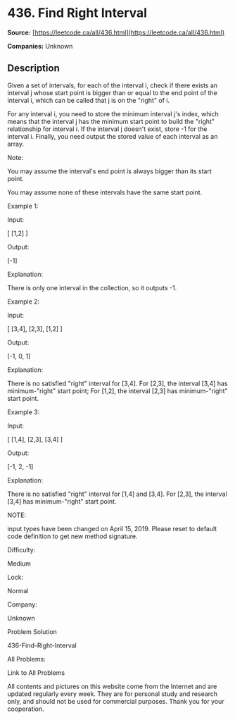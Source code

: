 # 436. Find Right Interval

**Source:** [https://leetcode.ca/all/436.html](https://leetcode.ca/all/436.html)

**Companies:** Unknown

## Description

Given a set of intervals, for each of the interval i, check if there exists an interval j
        whose start point is bigger than or equal to the end point of the interval i, which can be
        called that j is on the "right" of i.

For any interval i, you need to store the minimum interval j's index, which means that
        the interval j has the minimum start point to build the "right" relationship for
        interval i. If the interval j doesn't exist, store -1 for the interval i. Finally, you
        need output the stored value of each interval as an array.

Note:

You may assume the interval's end point is always bigger than its start point.

You may assume none of these intervals have the same start point.

Example 1:

Input:

[ [1,2] ]

Output:

[-1]

Explanation:

There is only one interval in the collection, so it outputs -1.

Example 2:

Input:

[ [3,4], [2,3], [1,2] ]

Output:

[-1, 0, 1]

Explanation:

There is no satisfied "right" interval for [3,4].
For [2,3], the interval [3,4] has minimum-"right" start point;
For [1,2], the interval [2,3] has minimum-"right" start point.

Example 3:

Input:

[ [1,4], [2,3], [3,4] ]

Output:

[-1, 2, -1]

Explanation:

There is no satisfied "right" interval for [1,4] and [3,4].
For [2,3], the interval [3,4] has minimum-"right" start point.

NOTE:

input types have been changed on April 15, 2019. Please reset to
        default code definition to get new method signature.

Difficulty:

Medium

Lock:

Normal

Company:

Unknown

Problem Solution

436-Find-Right-Interval

All Problems:

Link to All Problems

All contents and pictures on this website come from the Internet and are updated regularly every week. They are for personal study and research only, and should not be used for commercial purposes. Thank you for your cooperation.

